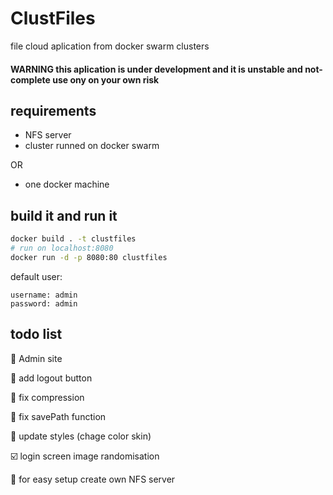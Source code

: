 # ClustFiles
file cloud aplication from docker swarm clusters

#### WARNING this aplication is under development and it is unstable and not-complete use ony on your own risk

## requirements
* NFS server
* cluster runned on docker swarm

OR

* one docker machine

## build it and run it

```sh
docker build . -t clustfiles
# run on localhost:8080
docker run -d -p 8080:80 clustfiles
```

default user:

```
username: admin
password: admin
```

## todo list
:black_square_button: Admin site

:black_square_button: add logout button

:black_square_button: fix compression

:black_square_button: fix savePath function

:black_square_button: update styles (chage color skin)

:ballot_box_with_check: login screen image randomisation

:black_square_button: for easy setup create own NFS server

